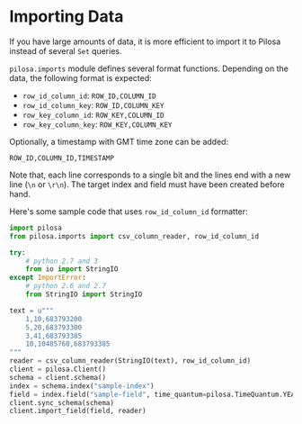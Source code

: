# Importing Data

If you have large amounts of data, it is more efficient to import it to Pilosa instead of several `Set` queries.

`pilosa.imports` module defines several format functions. Depending on the data, the following format is expected:
* `row_id_column_id`: `ROW_ID,COLUMN_ID`
* `row_id_column_key`: `ROW_ID,COLUMN_KEY`
* `row_key_column_id`: `ROW_KEY,COLUMN_ID`
* `row_key_column_key`: `ROW_KEY,COLUMN_KEY`


Optionally, a timestamp with GMT time zone can be added:
```
ROW_ID,COLUMN_ID,TIMESTAMP
```

Note that, each line corresponds to a single bit and the lines end with a new line (`\n` or `\r\n`).
The target index and field must have been created before hand.

Here's some sample code that uses `row_id_column_id` formatter:
```python
import pilosa
from pilosa.imports import csv_column_reader, row_id_column_id

try:
    # python 2.7 and 3
    from io import StringIO
except ImportError:
    # python 2.6 and 2.7
    from StringIO import StringIO

text = u"""
    1,10,683793200
    5,20,683793300
    3,41,683793385
    10,10485760,683793385
"""
reader = csv_column_reader(StringIO(text), row_id_column_id)
client = pilosa.Client()
schema = client.schema()
index = schema.index("sample-index")
field = index.field("sample-field", time_quantum=pilosa.TimeQuantum.YEAR_MONTH_DAY_HOUR)
client.sync_schema(schema)
client.import_field(field, reader)
```
